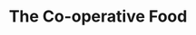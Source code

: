 ---
title: "The Co-operative Food"
url: /bristol/the-co-operative-food-high-street/
shop: convenience
---
